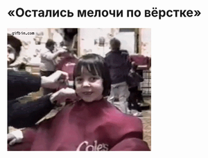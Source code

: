 # «Остались мелочи по вёрстке»

![«Остались мелочи по вёрстке»](../images/aef97578-ddac-4690-b0d4-87832af6a1e6.gif)
